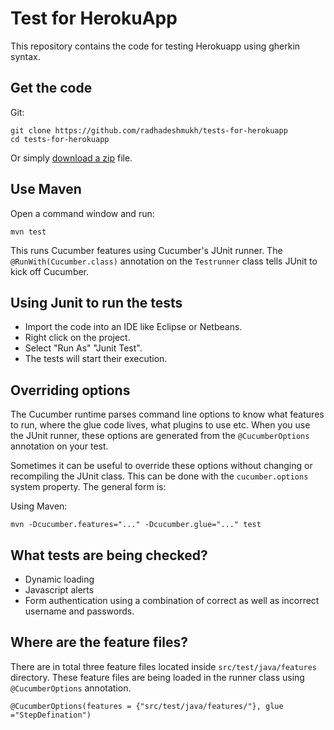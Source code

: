 # Test for HerokuApp

This repository contains the code for testing Herokuapp using gherkin syntax.

## Get the code

Git:

    git clone https://github.com/radhadeshmukh/tests-for-herokuapp
    cd tests-for-herokuapp


Or simply [download a zip](https://github.com/radhadeshmukh/tests-for-herokuapp/archive/main.zip) file.

## Use Maven

Open a command window and run:

    mvn test

This runs Cucumber features using Cucumber's JUnit runner. The `@RunWith(Cucumber.class)` annotation on the 
`Testrunner` class tells JUnit to kick off Cucumber.


## Using Junit to run the tests

- Import the code into an IDE like Eclipse or Netbeans.
- Right click on the project.
- Select "Run As" "Junit Test".
- The tests will start their execution.

## Overriding options

The Cucumber runtime parses command line options to know what features to run, where the glue code lives, what plugins to use etc.
When you use the JUnit runner, these options are generated from the `@CucumberOptions` annotation on your test.

Sometimes it can be useful to override these options without changing or recompiling the JUnit class. This can be done with the
`cucumber.options` system property. The general form is:

Using Maven:

    mvn -Dcucumber.features="..." -Dcucumber.glue="..." test


## What tests are being checked?

- Dynamic loading
- Javascript alerts
- Form authentication using a combination of correct as well as incorrect username and passwords.

## Where are the feature files?

There are in total three feature files located inside `src/test/java/features` directory. These feature files are being loaded in the runner class using `@CucumberOptions` annotation. 

```
@CucumberOptions(features = {"src/test/java/features/"}, glue ="StepDefination")

```
